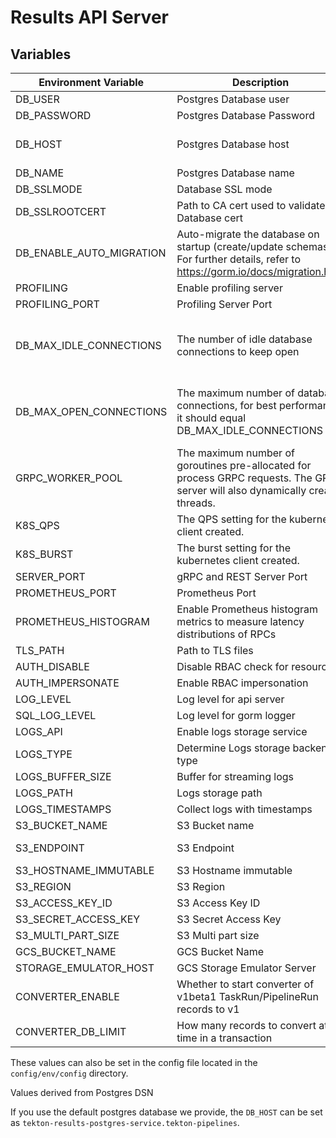 # Results API Server

## Variables

| Environment Variable     | Description                                                                                                                       | Example                                                                                      |
|--------------------------|-----------------------------------------------------------------------------------------------------------------------------------|----------------------------------------------------------------------------------------------|
| DB_USER                  | Postgres Database user                                                                                                            | user                                                                                         |
| DB_PASSWORD              | Postgres Database Password                                                                                                        | hunter2                                                                                      |
| DB_HOST                  | Postgres Database host                                                                                                            | /cloudsql/my-project:us-east1:tekton-results                                                 |
| DB_NAME                  | Postgres Database name                                                                                                            | tekton_results                                                                               |
| DB_SSLMODE               | Database SSL mode                                                                                                                 | verify-full                                                                                  |
| DB_SSLROOTCERT           | Path to CA cert used to validate Database cert                                                                                    | /etc/tls/db/ca.crt                                                                           |
| DB_ENABLE_AUTO_MIGRATION | Auto-migrate the database on startup (create/update schemas). For further details, refer to <https://gorm.io/docs/migration.html> | true (default)                                                                               |
| PROFILING                | Enable profiling server                                                                                                           | false  (default)                                                                             |
| PROFILING_PORT           | Profiling Server Port                                                                                                             | 6060  (default)                                                                              |
| DB_MAX_IDLE_CONNECTIONS  | The number of idle database connections to keep open                                                                              | 2 (default for golang, but specific database drivers may have settings for this too)         |
| DB_MAX_OPEN_CONNECTIONS  | The maximum number of database connections, for best performance it should equal DB_MAX_IDLE_CONNECTIONS                          | unlimited (default for golang, but specific database drivers may have settings for this too) |
| GRPC_WORKER_POOL         | The maximum number of goroutines pre-allocated for process GRPC requests. The GRPC server will also dynamically create threads.   | 2 (default)                                                                                  |
| K8S_QPS                  | The QPS setting for the kubernetes client created.                                                                                | 5 (default)                                                                                  |
| K8S_BURST                | The burst setting for the kubernetes client created.                                                                              | 10 (default)                                                                                 |
| SERVER_PORT              | gRPC and REST Server Port                                                                                                         | 8080  (default)                                                                              |
| PROMETHEUS_PORT          | Prometheus Port                                                                                                                   | 9090  (default)                                                                              |
| PROMETHEUS_HISTOGRAM     | Enable Prometheus histogram metrics to measure latency distributions of RPCs                                                      | false  (default)                                                                             |
| TLS_PATH                 | Path to TLS files                                                                                                                 | /etc/tls                                                                                     |
| AUTH_DISABLE             | Disable RBAC check for resources                                                                                                  | false (default)                                                                              |
| AUTH_IMPERSONATE         | Enable RBAC impersonation                                                                                                         | true (default)                                                                               |
| LOG_LEVEL                | Log level for api server                                                                                                          | info (default)                                                                               |
| SQL_LOG_LEVEL                | Log level for gorm logger                                                                                                          | warn (default)                                                                               |
| LOGS_API                 | Enable logs storage service                                                                                                       | false (default)                                                                              |
| LOGS_TYPE                | Determine Logs storage backend type                                                                                               | File (default)                                                                               |
| LOGS_BUFFER_SIZE         | Buffer for streaming logs                                                                                                         | 32768 (default)                                                                              |
| LOGS_PATH                | Logs storage path                                                                                                                 | logs (default)                                                                               |
| LOGS_TIMESTAMPS          | Collect logs with timestamps                                                                                                      | false (default)                                                                              |
| S3_BUCKET_NAME           | S3 Bucket name                                                                                                                    | <S3 Bucket Name>                                                                             |
| S3_ENDPOINT              | S3 Endpoint                                                                                                                       | https://s3.ap-south-1.amazonaws.com                                                          |
| S3_HOSTNAME_IMMUTABLE    | S3 Hostname immutable                                                                                                             | false (default)                                                                              |
| S3_REGION                | S3 Region                                                                                                                         | ap-south-1                                                                                   |
| S3_ACCESS_KEY_ID         | S3 Access Key ID                                                                                                                  | <S3 Acces Key>                                                                               |
| S3_SECRET_ACCESS_KEY     | S3 Secret Access Key                                                                                                              | <S3 Access Secret>                                                                           |
| S3_MULTI_PART_SIZE       | S3 Multi part size                                                                                                                | 5242880 (default)                                                                            |
| GCS_BUCKET_NAME          | GCS Bucket Name                                                                                                                   | <GCS Bucket Name>                                                                            |
| STORAGE_EMULATOR_HOST    | GCS Storage Emulator Server                                                                                                       | http://localhost:9004                                                                        |
| CONVERTER_ENABLE         | Whether to start converter of v1beta1 TaskRun/PipelineRun records to v1                                                           | true                                                                                         |
| CONVERTER_DB_LIMIT       | How many records to convert at a time in a transaction                                                                            | 50                                                                                           |

These values can also be set in the config file located in the `config/env/config` directory.

Values derived from Postgres DSN

If you use the default postgres database we provide, the `DB_HOST` can be set as `tekton-results-postgres-service.tekton-pipelines`.
